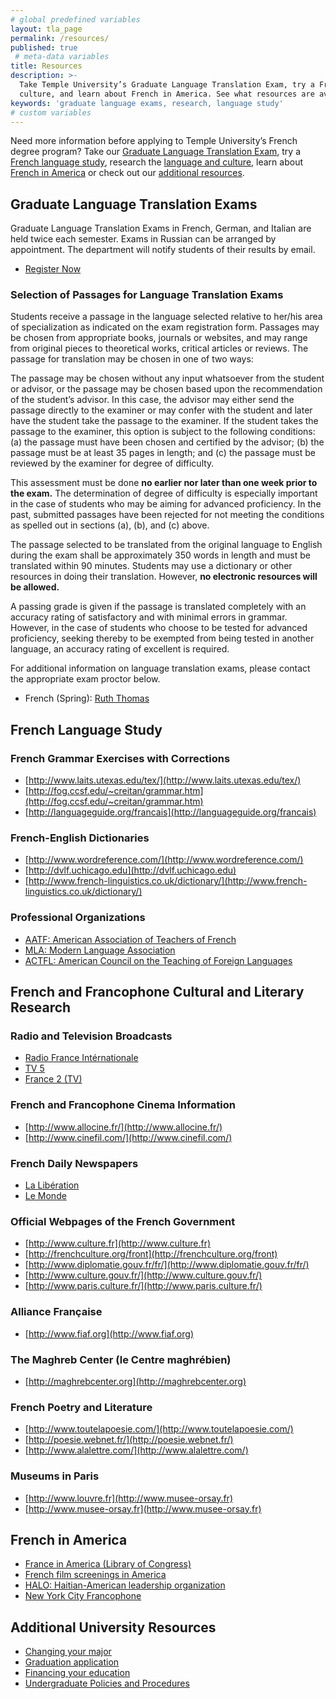 ```yaml
---
# global predefined variables
layout: tla_page
permalink: /resources/
published: true
 # meta-data variables
title: Resources
description: >-
  Take Temple University’s Graduate Language Translation Exam, try a French language study, research the language and
  culture, and learn about French in America. See what resources are available to you at the College of Liberal Arts.
keywords: 'graduate language exams, research, language study'
# custom variables
---
```

Need more information before applying to Temple University’s French degree program? Take our [Graduate Language Translation Exam](#graduate-language-translation-exams), try a [French language study](#french-language-study), research the [language and culture](#french-and-francophone-cultural-and-literary-research), learn about [French in America](#french-in-america) or check out our [additional resources](#additional-university-resources).

## Graduate Language Translation Exams
Graduate Language Translation Exams in French, German, and Italian are held twice each semester. Exams in Russian can be arranged by appointment. The department will notify students of their results by email.

- [Register Now](https://form.jotform.com/80604468472157)

### Selection of Passages for Language Translation Exams
Students receive a passage in the language selected relative to her/his area of specialization as indicated on the exam registration form. Passages may be chosen from appropriate books, journals or websites, and may range from original pieces to theoretical works, critical articles or reviews. The passage for translation may be chosen in one of two ways:

The passage may be chosen without any input whatsoever from the student or advisor, or the passage may be chosen based upon the recommendation of the student’s advisor. In this case, the advisor may either send the passage directly to the examiner or may confer with the student and later have the student take the passage to the examiner. If the student takes the passage to the examiner, this option is subject to the following conditions: (a) the passage must have been chosen and certified by the advisor; (b) the passage must be at least 35 pages in length; and (c) the passage must be reviewed by the examiner for degree of difficulty. 

This assessment must be done **no earlier nor later than one week prior to the exam.** The determination of degree of difficulty is especially important in the case of students who may be aiming for advanced proficiency. In the past, submitted passages have been rejected for not meeting the conditions as spelled out in sections (a), (b), and (c) above.

The passage selected to be translated from the original language to English during the exam shall be approximately 350 words in length and must be translated within 90 minutes. Students may use a dictionary or other resources in doing their translation. However, **no electronic resources will be allowed.**

A passing grade is given if the passage is translated completely with an accuracy rating of satisfactory and with minimal errors in grammar. However, in the case of students who choose to be tested for advanced proficiency, seeking thereby to be exempted from being tested in another language, an accuracy rating of excellent is required.

For additional information on language translation exams, please contact the appropriate exam proctor below.

- French (Spring): [Ruth Thomas](mailto:rpthomas@temple.edu)

## French Language Study

### French Grammar Exercises with Corrections
- [http://www.laits.utexas.edu/tex/](http://www.laits.utexas.edu/tex/)
- [http://fog.ccsf.edu/~creitan/grammar.htm](http://fog.ccsf.edu/~creitan/grammar.htm)
- [http://languageguide.org/francais](http://languageguide.org/francais)

### French-English Dictionaries
- [http://www.wordreference.com/](http://www.wordreference.com/)
- [http://dvlf.uchicago.edu](http://dvlf.uchicago.edu)
- [http://www.french-linguistics.co.uk/dictionary/](http://www.french-linguistics.co.uk/dictionary/)

### Professional Organizations
- [AATF: American Association of Teachers of French](http://www.frenchteachers.org/)
- [MLA:  Modern Language Association](http://www.mla.org/)
- [ACTFL: American Council on the Teaching of Foreign Languages](http://www.actfl.org/?pageid=1)

## French and Francophone Cultural and Literary Research

### Radio and Television Broadcasts
- [Radio France Intérnationale](http://www.rfi.fr/)
- [TV 5](http://www.tv5monde.com/index.php)
- [France 2 (TV)](http://www.france2.fr/)

### French and Francophone Cinema Information
- [http://www.allocine.fr/](http://www.allocine.fr/)
- [http://www.cinefil.com/](http://www.cinefil.com/)

### French Daily Newspapers
- [La Libération](http://www.liberation.fr/)
- [Le Monde](http://www.lemonde.fr/)

### Official Webpages of the French Government
- [http://www.culture.fr](http://www.culture.fr)
- [http://frenchculture.org/front](http://frenchculture.org/front)
- [http://www.diplomatie.gouv.fr/fr/](http://www.diplomatie.gouv.fr/fr/)
- [http://www.culture.gouv.fr/](http://www.culture.gouv.fr/)
- [http://www.paris.culture.fr/](http://www.paris.culture.fr/)

### Alliance Française
- [http://www.fiaf.org](http://www.fiaf.org)

### The Maghreb Center (le Centre maghrébien)
- [http://maghrebcenter.org](http://maghrebcenter.org)

### French Poetry and Literature
- [http://www.toutelapoesie.com/](http://www.toutelapoesie.com/)
- [http://poesie.webnet.fr/](http://poesie.webnet.fr/)
- [http://www.alalettre.com/](http://www.alalettre.com/)

### Museums in Paris
- [http://www.louvre.fr](http://www.musee-orsay.fr)
- [http://www.musee-orsay.fr](http://www.musee-orsay.fr)

## French in America
- [France in America (Library of Congress)](http://international.loc.gov/intldl/fiahtml/)
- [French film screenings in America](http://www.frenchflicks.com)
- [HALO: Haitian-American leadership organization](http://www.halohaiti.org/)
- [New York City Francophone](http://www.lehman.cuny.edu/deanhum/langlit/french/nycfranc.html)

## Additional University Resources
- [Changing your major](http://www.temple.edu/studentaffairs/orientation/freshman-orientation/changing-your-major.asp)
- [Graduation application](http://www.temple.edu/registrar/students/graduation/)
- [Financing your education](http://sfs.temple.edu/)
- [Undergraduate Policies and Procedures](http://bulletin.temple.edu/undergraduate/academic-policies/)
